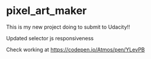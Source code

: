 # pixel_art_maker
This is my new project doing to submit to Udacity!!

Updated selector js responsiveness

Check working at https://codepen.io/Atmos/pen/YLevPB
